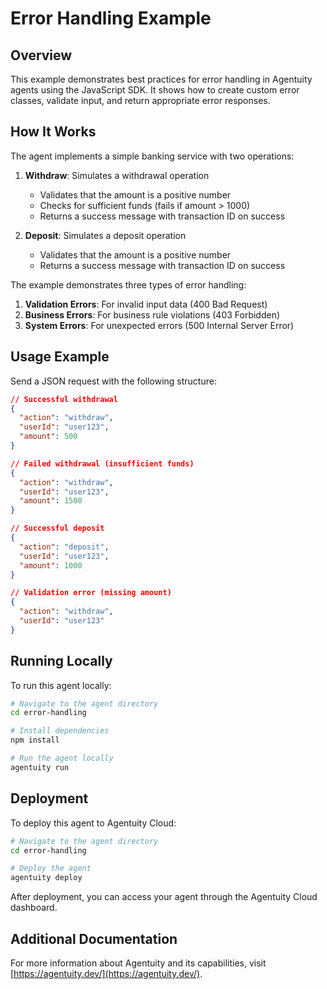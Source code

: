 # Error Handling Example

## Overview
This example demonstrates best practices for error handling in Agentuity agents using the JavaScript SDK. It shows how to create custom error classes, validate input, and return appropriate error responses.

## How It Works
The agent implements a simple banking service with two operations:

1. **Withdraw**: Simulates a withdrawal operation
   - Validates that the amount is a positive number
   - Checks for sufficient funds (fails if amount > 1000)
   - Returns a success message with transaction ID on success

2. **Deposit**: Simulates a deposit operation
   - Validates that the amount is a positive number
   - Returns a success message with transaction ID on success

The example demonstrates three types of error handling:

1. **Validation Errors**: For invalid input data (400 Bad Request)
2. **Business Errors**: For business rule violations (403 Forbidden)
3. **System Errors**: For unexpected errors (500 Internal Server Error)

## Usage Example
Send a JSON request with the following structure:

```json
// Successful withdrawal
{
  "action": "withdraw",
  "userId": "user123",
  "amount": 500
}

// Failed withdrawal (insufficient funds)
{
  "action": "withdraw",
  "userId": "user123",
  "amount": 1500
}

// Successful deposit
{
  "action": "deposit",
  "userId": "user123",
  "amount": 1000
}

// Validation error (missing amount)
{
  "action": "withdraw",
  "userId": "user123"
}
```

## Running Locally
To run this agent locally:

```bash
# Navigate to the agent directory
cd error-handling

# Install dependencies
npm install

# Run the agent locally
agentuity run
```

## Deployment
To deploy this agent to Agentuity Cloud:

```bash
# Navigate to the agent directory
cd error-handling

# Deploy the agent
agentuity deploy
```

After deployment, you can access your agent through the Agentuity Cloud dashboard.

## Additional Documentation
For more information about Agentuity and its capabilities, visit [https://agentuity.dev/](https://agentuity.dev/).
